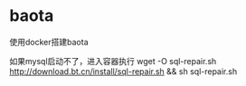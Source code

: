 # baota
使用docker搭建baota

如果mysql启动不了，进入容器执行
wget -O sql-repair.sh http://download.bt.cn/install/sql-repair.sh && sh sql-repair.sh
